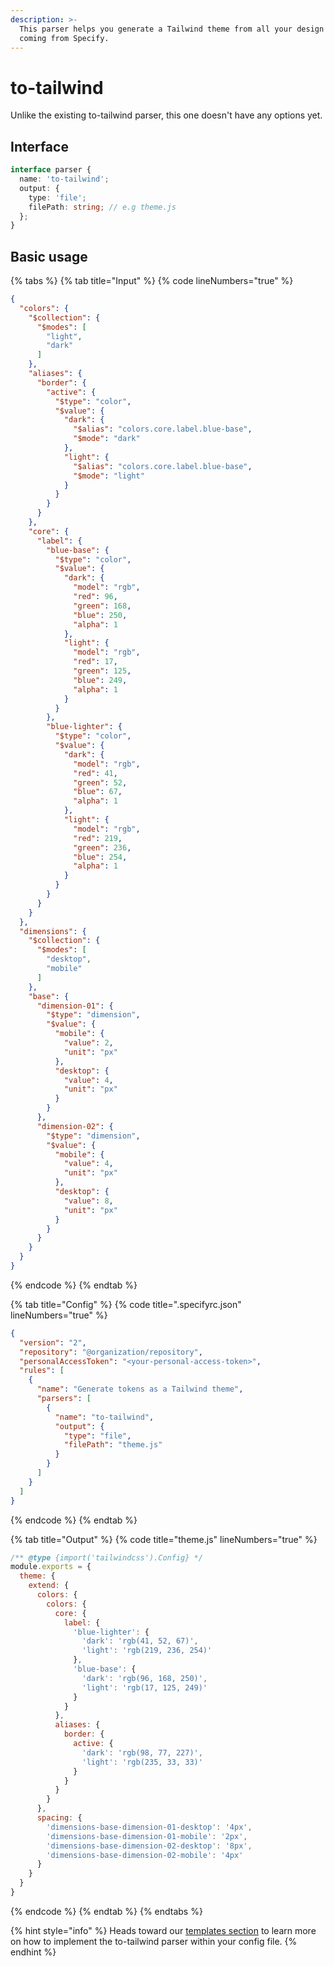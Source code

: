 ```yaml
---
description: >-
  This parser helps you generate a Tailwind theme from all your design tokens
  coming from Specify.
---
```


# to-tailwind

Unlike the existing to-tailwind parser, this one doesn't have any options yet.

## Interface

```typescript
interface parser {
  name: 'to-tailwind';
  output: {
    type: 'file';
    filePath: string; // e.g theme.js
  };
}
```

## Basic usage

{% tabs %}
{% tab title="Input" %}
{% code lineNumbers="true" %}
```json
{
  "colors": {
    "$collection": {
      "$modes": [
        "light",
        "dark"
      ]
    },
    "aliases": {
      "border": {
        "active": {
          "$type": "color",
          "$value": {
            "dark": {
              "$alias": "colors.core.label.blue-base",
              "$mode": "dark"
            },
            "light": {
              "$alias": "colors.core.label.blue-base",
              "$mode": "light"
            }
          }
        }
      }
    },
    "core": {
      "label": {
        "blue-base": {
          "$type": "color",
          "$value": {
            "dark": {
              "model": "rgb",
              "red": 96,
              "green": 168,
              "blue": 250,
              "alpha": 1
            },
            "light": {
              "model": "rgb",
              "red": 17,
              "green": 125,
              "blue": 249,
              "alpha": 1
            }
          }
        },
        "blue-lighter": {
          "$type": "color",
          "$value": {
            "dark": {
              "model": "rgb",
              "red": 41,
              "green": 52,
              "blue": 67,
              "alpha": 1
            },
            "light": {
              "model": "rgb",
              "red": 219,
              "green": 236,
              "blue": 254,
              "alpha": 1
            }
          }
        }
      }
    }
  },
  "dimensions": {
    "$collection": {
      "$modes": [
        "desktop",
        "mobile"
      ]
    },
    "base": {
      "dimension-01": {
        "$type": "dimension",
        "$value": {
          "mobile": {
            "value": 2,
            "unit": "px"
          },
          "desktop": {
            "value": 4,
            "unit": "px"
          }
        }
      },
      "dimension-02": {
        "$type": "dimension",
        "$value": {
          "mobile": {
            "value": 4,
            "unit": "px"
          },
          "desktop": {
            "value": 8,
            "unit": "px"
          }
        }
      }
    }
  }
}
```
{% endcode %}
{% endtab %}

{% tab title="Config" %}
{% code title=".specifyrc.json" lineNumbers="true" %}
```json
{
  "version": "2",
  "repository": "@organization/repository",
  "personalAccessToken": "<your-personal-access-token>",
  "rules": [
    {
      "name": "Generate tokens as a Tailwind theme",
      "parsers": [
        {
          "name": "to-tailwind",
          "output": {
            "type": "file",
            "filePath": "theme.js"
          }
        }
      ]
    }
  ]
}
```
{% endcode %}
{% endtab %}

{% tab title="Output" %}
{% code title="theme.js" lineNumbers="true" %}
```javascript
/** @type {import('tailwindcss').Config} */
module.exports = {
  theme: {
    extend: {
      colors: {
        colors: {
          core: {
            label: {
              'blue-lighter': {
                'dark': 'rgb(41, 52, 67)',
                'light': 'rgb(219, 236, 254)'
              },
              'blue-base': {
                'dark': 'rgb(96, 168, 250)',
                'light': 'rgb(17, 125, 249)'
              }
            }
          },
          aliases: {
            border: {
              active: {
                'dark': 'rgb(98, 77, 227)',
                'light': 'rgb(235, 33, 33)'
              }
            }
          }
        }
      },
      spacing: {
        'dimensions-base-dimension-01-desktop': '4px',
        'dimensions-base-dimension-01-mobile': '2px',
        'dimensions-base-dimension-02-desktop': '8px',
        'dimensions-base-dimension-02-mobile': '4px'
      }
    }
  }
}
```
{% endcode %}
{% endtab %}
{% endtabs %}

{% hint style="info" %}
Heads toward our [templates section](https://app.gitbook.com/o/4xLRT3v2YVTuAxbYok2F/s/9mLpgMKJql1OpDNVdcbF/\~/changes/159/sdtf-beta/templates) to learn more on how to implement the to-tailwind parser within your config file.
{% endhint %}
